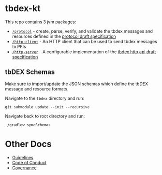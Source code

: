 # tbdex-kt
This repo contains 3 jvm packages:

* [`/protocol`](./protocol/) - create, parse, verify, and validate the tbdex messages and resources defined in the [protocol draft specification](https://github.com/TBD54566975/tbdex-protocol/blob/main/README.md)
* [`/http-client`](./http-client) - An HTTP client that can be used to send tbdex messages to PFIs
* [`/http-server`](./http-server) - A configurable implementation of the [tbdex http api draft specification](https://github.com/TBD54566975/tbdex-protocol/blob/main/rest-api/README.md)

## tbDEX Schemas
Make sure to import/update the JSON schemas which define the tbDEX message and resource formats.

Navigate to the `tbdex` directory and run:
```
git submodule update --init --recursive
```

Navigate back to root directory and run:
```
./gradlew syncSchemas
```


# Other Docs
* [Guidelines](./CONVENTIONS.md)
* [Code of Conduct](./CODE_OF_CONDUCT.md)
* [Governance](./GOVERNANCE.md)
